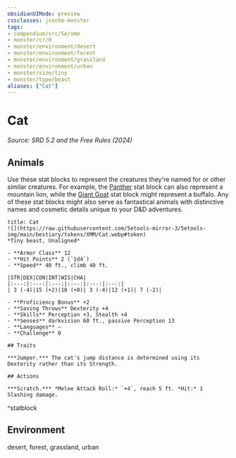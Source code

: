 ```yaml
---
obsidianUIMode: preview
cssclasses: json5e-monster
tags:
- compendium/src/5e/xmm
- monster/cr/0
- monster/environment/desert
- monster/environment/forest
- monster/environment/grassland
- monster/environment/urban
- monster/size/tiny
- monster/type/beast
aliases: ["Cat"]
---
```

# Cat
*Source: SRD 5.2 and the Free Rules (2024)*  

## Animals

Use these stat blocks to represent the creatures they're named for or other similar creatures. For example, the [Panther](panther-xmm.md) stat block can also represent a mountain lion, while the [Giant Goat](giant-goat-xmm.md) stat block might represent a buffalo. Any of these stat blocks might also serve as fantastical animals with distinctive names and cosmetic details unique to your D&D adventures.

```ad-statblock
title: Cat
![](https://raw.githubusercontent.com/5etools-mirror-3/5etools-img/main/bestiary/tokens/XMM/Cat.webp#token)
*Tiny beast, Unaligned*

- **Armor Class** 12
- **Hit Points** 2 (`1d4`)
- **Speed** 40 ft., climb 40 ft.

|STR|DEX|CON|INT|WIS|CHA|
|:---:|:---:|:---:|:---:|:---:|:---:|
| 3 (-4)|15 (+2)|10 (+0)| 3 (-4)|12 (+1)| 7 (-2)|

- **Proficiency Bonus** +2
- **Saving Throws** Dexterity +4
- **Skills** Perception +3, Stealth +4
- **Senses** darkvision 60 ft., passive Perception 13
- **Languages** —
- **Challenge** 0

## Traits

***Jumper.*** The cat's jump distance is determined using its Dexterity rather than its Strength.

## Actions

***Scratch.*** *Melee Attack Roll:* `+4`, reach 5 ft. *Hit:* 1 Slashing damage.
```
^statblock

## Environment

desert, forest, grassland, urban